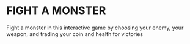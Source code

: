 # FIGHT A MONSTER

Fight a monster in this interactive game by choosing your enemy, your weapon, and trading your coin and health for victories
